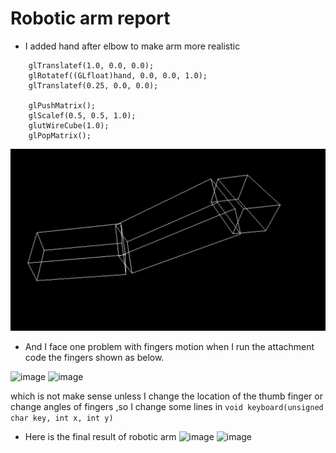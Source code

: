 # Robotic arm report

* I added hand after elbow to make arm more realistic 
```<language>
    glTranslatef(1.0, 0.0, 0.0);
    glRotatef((GLfloat)hand, 0.0, 0.0, 1.0);
    glTranslatef(0.25, 0.0, 0.0);

    glPushMatrix();
    glScalef(0.5, 0.5, 1.0);
    glutWireCube(1.0);
    glPopMatrix();
```
![image](https://github.com/mennatallah-nawar/Robotic-arm/blob/master/Hand.png)

* And I face one problem with fingers motion when I run the attachment code the 
fingers shown as below.

![image](../old%20position%20(1).png)
![image](../old%20position%20(2).png)

which is not make sense unless I change the location of the thumb finger or change 
angles of fingers ,so I change some lines in `void keyboard(unsigned char key, int x, int y)`  

* Here is the final result of robotic arm 
![image](../1.png)
![image](../2.png)


